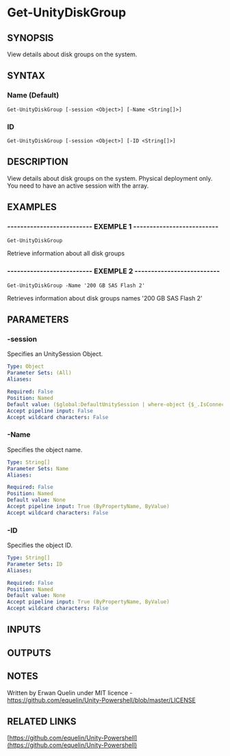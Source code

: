 # Get-UnityDiskGroup

## SYNOPSIS
View details about disk groups on the system.

## SYNTAX

### Name (Default)
```
Get-UnityDiskGroup [-session <Object>] [-Name <String[]>]
```

### ID
```
Get-UnityDiskGroup [-session <Object>] [-ID <String[]>]
```

## DESCRIPTION
View details about disk groups on the system.
Physical deployment only.
You need to have an active session with the array.

## EXAMPLES

### -------------------------- EXEMPLE 1 --------------------------
```
Get-UnityDiskGroup
```

Retrieve information about all disk groups

### -------------------------- EXEMPLE 2 --------------------------
```
Get-UnityDiskGroup -Name '200 GB SAS Flash 2'
```

Retrieves information about disk groups names '200 GB SAS Flash 2'

## PARAMETERS

### -session
Specifies an UnitySession Object.

```yaml
Type: Object
Parameter Sets: (All)
Aliases: 

Required: False
Position: Named
Default value: ($global:DefaultUnitySession | where-object {$_.IsConnected -eq $true})
Accept pipeline input: False
Accept wildcard characters: False
```

### -Name
Specifies the object name.

```yaml
Type: String[]
Parameter Sets: Name
Aliases: 

Required: False
Position: Named
Default value: None
Accept pipeline input: True (ByPropertyName, ByValue)
Accept wildcard characters: False
```

### -ID
Specifies the object ID.

```yaml
Type: String[]
Parameter Sets: ID
Aliases: 

Required: False
Position: Named
Default value: None
Accept pipeline input: True (ByPropertyName, ByValue)
Accept wildcard characters: False
```

## INPUTS

## OUTPUTS

## NOTES
Written by Erwan Quelin under MIT licence - https://github.com/equelin/Unity-Powershell/blob/master/LICENSE

## RELATED LINKS

[https://github.com/equelin/Unity-Powershell](https://github.com/equelin/Unity-Powershell)

